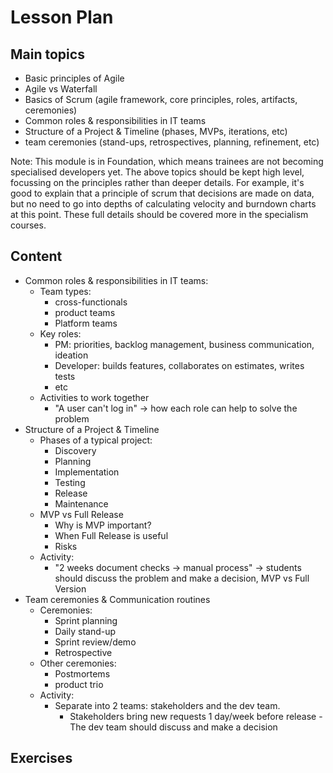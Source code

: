 # Lesson Plan

## Main topics

- Basic principles of Agile
- Agile vs Waterfall
- Basics of Scrum (agile framework, core principles, roles, artifacts, ceremonies)
- Common roles & responsibilities in IT teams
- Structure of a Project & Timeline (phases, MVPs, iterations, etc)
- team ceremonies (stand-ups, retrospectives, planning, refinement, etc)

Note: This module is in Foundation, which means trainees are not becoming specialised developers yet. The above topics should be kept high level, focussing on the principles rather than deeper details. For example, it's good to explain that a principle of scrum that decisions are made on data, but no need to go into depths of calculating velocity and burndown charts at this point. These full details should be covered more in the specialism courses.

## Content

- Common roles & responsibilities in IT teams:
  - Team types:
    - cross-functionals
    - product teams
    - Platform teams
  - Key roles:
    - PM: priorities, backlog management, business communication, ideation
    - Developer: builds features, collaborates on estimates, writes tests
    - etc
  - Activities to work together
    - "A user can't log in" -> how each role can help to solve the problem
- Structure of a Project & Timeline
  - Phases of a typical project:
    - Discovery
    - Planning
    - Implementation
    - Testing
    - Release
    - Maintenance
  - MVP vs Full Release
    - Why is MVP important?
    - When Full Release is useful
    - Risks
  - Activity:
    - "2 weeks document checks -> manual process" -> students should discuss the problem and make a decision, MVP vs Full Version
- Team ceremonies & Communication routines
  - Ceremonies:
    - Sprint planning
    - Daily stand-up
    - Sprint review/demo
    - Retrospective
  - Other ceremonies:
    - Postmortems
    - product trio
  - Activity:
    - Separate into 2 teams: stakeholders and the dev team.
      - Stakeholders bring new requests 1 day/week before release
      -The  dev team should discuss and make a decision

## Exercises
